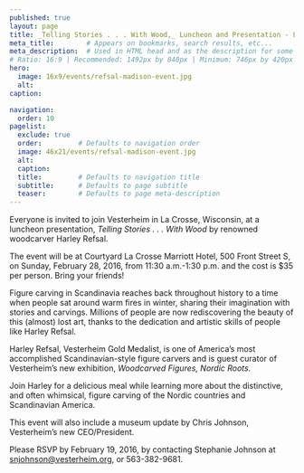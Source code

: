 ```yaml
---
published: true
layout: page
title: _Telling Stories . . . With Wood,_ Luncheon and Presentation - La Crosse, Wisconsin
meta_title:        # Appears on bookmarks, search results, etc...
meta_description:  # Used in HTML head and as the description for some search engines
# Ratio: 16:9 | Recommended: 1492px by 840px | Minimum: 746px by 420px
hero:
  image: 16x9/events/refsal-madison-event.jpg
  alt: 
caption: 

navigation:
  order: 10
pagelist:
  exclude: true
  order:         # Defaults to navigation order  
  image: 46x21/events/refsal-madison-event.jpg
  alt:
  caption:
  title:         # Defaults to navigation title
  subtitle:      # Defaults to page subtitle
  teaser:        # Defaults to page meta-description   
---
```

Everyone is invited to join Vesterheim in La Crosse, Wisconsin, at a luncheon presentation, _Telling Stories . . . With Wood_ by renowned woodcarver Harley Refsal.  

The event will be at Courtyard La Crosse Marriott Hotel, 500 Front Street S, on Sunday, February 28, 2016, from 11:30 a.m.-1:30 p.m. and the cost is $35 per person. Bring your friends!

Figure carving in Scandinavia reaches back throughout history to a time when people sat around warm fires in winter, sharing their imagination with stories and carvings. Millions of people are now rediscovering the beauty of this (almost) lost art, thanks to the dedication and artistic skills of people like Harley Refsal.

Harley Refsal, Vesterheim Gold Medalist, is one of America’s most accomplished Scandinavian-style figure carvers and is guest curator of Vesterheim’s new exhibition, _Woodcarved Figures, Nordic Roots._

Join Harley for a delicious meal while learning more about the distinctive, and often whimsical, figure carving of the Nordic countries and Scandinavian America. 

This event will also include a museum update by Chris Johnson, Vesterheim’s new CEO/President.

Please RSVP by February 19, 2016, by contacting Stephanie Johnson at [snjohnson@vesterheim.org](mailto:snjohnson@vesterheim.org), or 563-382-9681. 